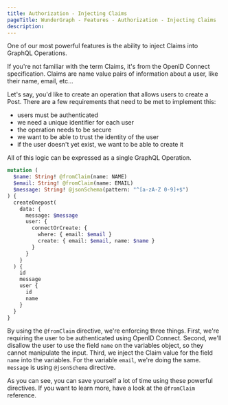 ```yaml
---
title: Authorization - Injecting Claims
pageTitle: WunderGraph - Features - Authorization - Injecting Claims
description:
---
```


One of our most powerful features is the ability to inject Claims into GraphQL Operations.

If you're not familiar with the term Claims, it's from the OpenID Connect specification.
Claims are name value pairs of information about a user, like their name, email, etc...

Let's say, you'd like to create an operation that allows users to create a Post.
There are a few requirements that need to be met to implement this:

- users must be authenticated
- we need a unique identifier for each user
- the operation needs to be secure
- we want to be able to trust the identity of the user
- if the user doesn't yet exist, we want to be able to create it

All of this logic can be expressed as a single GraphQL Operation.

```graphql
mutation (
  $name: String! @fromClaim(name: NAME)
  $email: String! @fromClaim(name: EMAIL)
  $message: String! @jsonSchema(pattern: "^[a-zA-Z 0-9]+$")
) {
  createOnepost(
    data: {
      message: $message
      user: {
        connectOrCreate: {
          where: { email: $email }
          create: { email: $email, name: $name }
        }
      }
    }
  ) {
    id
    message
    user {
      id
      name
    }
  }
}
```

By using the `@fromClaim` directive, we're enforcing three things.
First, we're requiring the user to be authenticated using OpenID Connect.
Second, we'll disallow the user to use the field `name` on the variables object, so they cannot manipulate the input.
Third, we inject the Claim value for the field `name` into the variables.
For the variable `email`, we're doing the same. `message` is using `@jsonSchema` directive.

As you can see, you can save yourself a lot of time using these powerful directives.
If you want to learn more, have a look at the `@fromClaim` reference.

